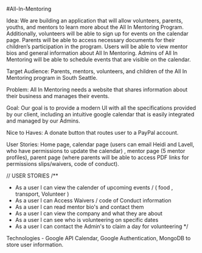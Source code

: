 #All-In-Mentoring

Idea: We are building an application that will allow volunteers, parents, youths, and mentors to learn more about the All In Mentoring Program. Additionally, volunteers will be able to sign up for events on the calendar page. Parents will be able to access necessary documents for their children’s participation in the program. Users will be able to view mentor bios and general information about All In Mentoring. Admins of All In Mentoring will be able to schedule events that are visible on the calendar. 

Target Audience: Parents, mentors, volunteers, and children of the All In Mentoring program in South Seattle.

Problem: All In Mentoring needs a website that shares information about their business and manages their events. 

Goal: Our goal is to provide a modern UI with all the specifications provided by our client, including an intuitive google calendar that is easily integrated and managed by our Admins. 

Nice to Haves: A donate button that routes user to a PayPal account. 

User Stories: Home page, calendar page (users can email Heidi and Lavell, who have permissions to update the calendar) , mentor page (5 mentor profiles), parent page (where parents will be able to access PDF links for permissions slips/waivers, code of conduct). 

// USER STORIES
/**
 * As a user I can view the calender of upcoming events / ( food , transport, Volunteer )
 * As a user I can Access Waivers / code of Conduct information 
 * As a user I can read mentor bio's and contact them 
 * As a user I can view the company and what they are about
 * As a user I can see who is volunteering on specific dates
 * As a user I can contact the Admin's to claim a day for volunteering
 */
 
 Technologies - Google API Calendar, Google Authentication, MongoDB to store user information. 

